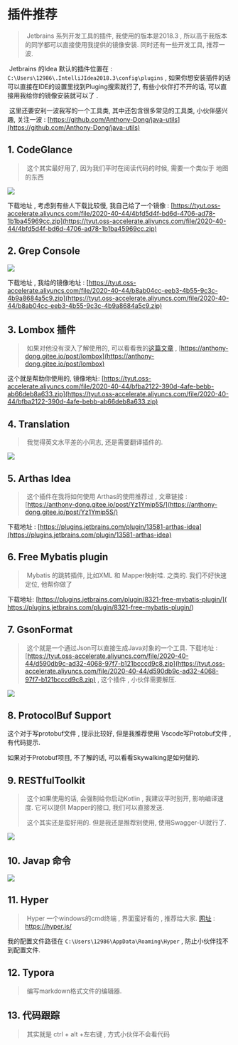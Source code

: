 # 插件推荐

> ​	Jetbrains 系列开发工具的插件, 我使用的版本是2018.3 , 所以高于我版本的同学都可以直接使用我提供的镜像安装.  同时还有一些开发工具, 推荐一波.  

​	Jetbrains 的Idea 默认的插件位置在 :  `C:\Users\12986\.IntelliJIdea2018.3\config\plugins` , 如果你想安装插件的话可以直接在IDE的设置里找到Pluging搜索就行了, 有些小伙伴打不开的话, 可以直接用我给你的镜像安装就可以了 . 

​	这里还要安利一波我写的一个工具类, 其中还包含很多常见的工具类, 小伙伴感兴趣, 关注一波 : [https://github.com/Anthony-Dong/java-utils](https://github.com/Anthony-Dong/java-utils)

## 1. CodeGlance 

> ​	这个其实最好用了, 因为我们平时在阅读代码的时候, 需要一个类似于 地图的东西

![](https://tyut.oss-accelerate.aliyuncs.com/image/2020-40-44/5ff46b12-be2c-49ea-82f8-51c41456d1b8.png)



下载地址 , 考虑到有些人下载比较慢, 我自己给了一个镜像 :  [https://tyut.oss-accelerate.aliyuncs.com/file/2020-40-44/4bfd5d4f-bd6d-4706-ad78-1b1ba45969cc.zip](https://tyut.oss-accelerate.aliyuncs.com/file/2020-40-44/4bfd5d4f-bd6d-4706-ad78-1b1ba45969cc.zip)  

## 2. Grep Console

![](https://tyut.oss-accelerate.aliyuncs.com/image/2020-40-44/11a63a20-5cb1-4068-9860-3fb576f2f768.png?x-oss-process=style/template01)

下载地址 , 我给的镜像地址 : [https://tyut.oss-accelerate.aliyuncs.com/file/2020-40-44/b8ab04cc-eeb3-4b55-9c3c-4b9a8684a5c9.zip](https://tyut.oss-accelerate.aliyuncs.com/file/2020-40-44/b8ab04cc-eeb3-4b55-9c3c-4b9a8684a5c9.zip)

## 3. Lombox 插件

> ​	如果对他没有深入了解使用的, 可以看看我的[这篇文章](https://anthony-dong.gitee.io/post/lombox) , [https://anthony-dong.gitee.io/post/lombox](https://anthony-dong.gitee.io/post/lombox)

这个就是帮助你使用的, 镜像地址: [https://tyut.oss-accelerate.aliyuncs.com/file/2020-40-44/bfba2122-390d-4afe-bebb-ab66deb8a633.zip](https://tyut.oss-accelerate.aliyuncs.com/file/2020-40-44/bfba2122-390d-4afe-bebb-ab66deb8a633.zip)



## 4. Translation

> ​	我觉得英文水平差的小同志, 还是需要翻译插件的. 

![](https://tyut.oss-accelerate.aliyuncs.com/image/2020-40-44/806a98f1-5667-419d-bf0b-4380e9ae9a14.png?x-oss-process=style/template01)



## 5. Arthas Idea

> ​	这个插件在我将如何使用 Arthas的使用推荐过 ,  文章链接 : [https://anthony-dong.gitee.io/post/Yz1Ymip5S/](https://anthony-dong.gitee.io/post/Yz1Ymip5S/)

下载地址 : [https://plugins.jetbrains.com/plugin/13581-arthas-idea](https://plugins.jetbrains.com/plugin/13581-arthas-idea)



## 6. Free Mybatis plugin

> ​	Mybatis 的跳转插件,  比如XML 和 Mapper映射哇. 之类的.  我们不好快速定位, 他帮你做了 

下载地址: [https://plugins.jetbrains.com/plugin/8321-free-mybatis-plugin/]( https://plugins.jetbrains.com/plugin/8321-free-mybatis-plugin/)



## 7. GsonFormat

> ​	这个就是一个通过Json可以直接生成Java对象的一个工具.  下载地址 : [https://tyut.oss-accelerate.aliyuncs.com/file/2020-40-44/d590db9c-ad32-4068-97f7-b121bcccd9c8.zip](https://tyut.oss-accelerate.aliyuncs.com/file/2020-40-44/d590db9c-ad32-4068-97f7-b121bcccd9c8.zip)   , 这个插件 , 小伙伴需要解压. 

![](https://tyut.oss-accelerate.aliyuncs.com/image/2020-40-44/2e75c3a4-bfc9-4a58-9db4-39f30dca4e59.png?x-oss-process=style/template01)



## 8. ProtocolBuf Support

这个对于写protobuf文件 , 提示比较好,  但是我推荐使用 Vscode写Protobuf文件 , 有代码提示. 

如果对于Protobuf项目, 不了解的话, 可以看看Skywalking是如何做的. 



## 9. RESTfulToolkit

> ​	这个如果使用的话, 会强制给你启动Kotlin , 我建议平时别开, 影响编译速度.  它可以提供 Mapper的接口, 我们可以直接发送. 
>
> ​	这个其实还是蛮好用的.  但是我还是推荐别使用, 使用Swagger-UI就行了. 

![](https://tyut.oss-accelerate.aliyuncs.com/image/2020-40-44/da393ad9-c773-4197-961e-6765b378d368.png?x-oss-process=style/template01)





## 10. Javap 命令

![](https://tyut.oss-accelerate.aliyuncs.com/image/2020-40-44/c0f9fdfa-f472-4d23-9908-22f08dde72bf.png?x-oss-process=style/template01)



## 11. Hyper  

> ​	Hyper  一个windows的cmd终端 , 界面蛮好看的  , 推荐给大家.  [网址](https://hyper.is/) : https://hyper.is/

我的配置文件路径在 `C:\Users\12986\AppData\Roaming\Hyper`  , 防止小伙伴找不到配置文件. 



## 12. Typora

> ​	编写markdown格式文件的编辑器. 



## 13. 代码跟踪

> ​	其实就是 ctrl + alt +左右键 , 方式小伙伴不会看代码